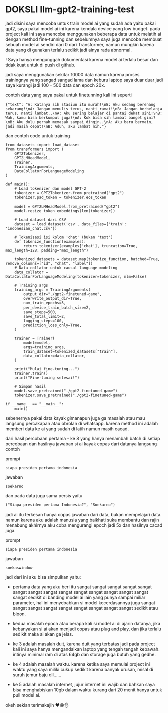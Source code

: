 # DOKSLI llm-gpt2-training-test

jadi disini saya mencoba untuk train model ai yang sudah ada yaitu pakai gpt2, saya pakai model ai ini karena kendala device yang low budget.
pada project kali ini saya mencoba menggunakan beberapa data untuk melatih ai dengan method fine-tunning
dan sebelumnya saya juga mencoba membuat sebuah model ai sendiri dari 0 dari Transformer, namun mungkin karena data yang di gunakan terlalu sedikit jadi ainya rada abnormal.

! Saya hanya mengunggah dokumentasi karena model ai terlalu besar dan tidak kuat untuk di push di github.

jadi saya menggunakan sekitar 10000 data namun karena proses trainingnya yang sangad sangad lama dan keburu laptop saya duar duar jadi saya kurangi jadi 100 - 500 data dan epoch 20x.

contoh data yang saya pakai untuk finetunning kali ini seperti
```
{"text": "A: Katanya sih stasiun itu murah!\nB: Aku sedang berenang sekarang!\nA: Jangan menulis terus, nanti ramai!\nB: Jangan berbelanja terus, nanti lambat..\nA: Aku sering belajar di pantai dekat sini!\nB: Wah, kamu bisa berkumpul juga?\nA: Kok bisa sih lambat banget gini?\nB: Aku dulu pernah memasak sampai dingin..\nA: Aku baru bermain, jadi masih cepat!\nB: Aduh, aku lambat nih."}
```

dan contoh code untuk training

```
from datasets import load_dataset
from transformers import (
    GPT2Tokenizer,
    GPT2LMHeadModel,
    Trainer,
    TrainingArguments,
    DataCollatorForLanguageModeling
)

def main():
    # Load tokenizer dan model GPT-2
    tokenizer = GPT2Tokenizer.from_pretrained("gpt2")
    tokenizer.pad_token = tokenizer.eos_token

    model = GPT2LMHeadModel.from_pretrained("gpt2")
    model.resize_token_embeddings(len(tokenizer))

    # Load dataset dari CSV
    dataset = load_dataset('csv', data_files={'train': 'indonesian_chat.csv'})

    # Tokenisasi isi kolom 'chat' (bukan 'text')
    def tokenize_function(examples):
        return tokenizer(examples['chat'], truncation=True, max_length=128, padding="max_length")

    tokenized_datasets = dataset.map(tokenize_function, batched=True, remove_columns=["id", "chat", "label"])
    # Data collator untuk causal language modeling
    data_collator = DataCollatorForLanguageModeling(tokenizer=tokenizer, mlm=False)

    # Training args
    training_args = TrainingArguments(
        output_dir="./gpt2-finetuned-game",
        overwrite_output_dir=True,
        num_train_epochs=3,
        per_device_train_batch_size=2,
        save_steps=500,
        save_total_limit=2,
        logging_steps=100,
        prediction_loss_only=True,
    )

    trainer = Trainer(
        model=model,
        args=training_args,
        train_dataset=tokenized_datasets["train"],
        data_collator=data_collator,
    )

    print("Mulai fine-tuning...")
    trainer.train()
    print("Fine-tuning selesai!")

    # Simpan hasil
    model.save_pretrained("./gpt2-finetuned-game")
    tokenizer.save_pretrained("./gpt2-finetuned-game")

if __name__ == "__main__":
    main()
```

sebenernya pakai data kayak gimanapun juga ga masalah atau mau langsung percakapan atau obrolan di whatsapp. karena method ini adalah memberi data ke ai yang sudah di latih namun masih cacad.

dari hasil percobaan pertama - ke 8 yang hanya menambah batch di setiap percobaan dan hasilnya jawaban si ai kayak copas dari datanya langsung contoh

prompt
```
siapa presiden pertama indonesia
```

jawaban
```
soekarno
```

dan pada data juga sama persis yaitu
```
("Siapa presiden pertama Indonesia?", "Soekarno")
```
jadi ai itu terkesan hanya copas jawaban dari data, bukan mempelajari data.
namun karena aku adalah manusia yang baikhati suka membantu dan rajin menabung akhirnya aku coba mengurangi epoch jadi 5x dan hasilnya cacad juga.

prompt
```
siapa presiden pertama indonesia
```

jawaban
```
soekaswindow
```
jadi dari ini aku bisa simpulkan yaitu:

- pertama data yang aku beri itu sangat sangat sangat sangat sangat sangat sangat sangat sangat sangat sangat sangat sangat sangat sangat sedikit di banding model ai lain yang punya sampai miliar parameter, hal ini menyebabkan si model kecerdasannya juga sangat sangat sangat sangat sangat sangat sangat sangat sangat sedikit atau bloon.

- kedua masalah epoch atau berapa kali si model ai di ajarin datanya, jika kebanyakan si ai akan menjadi copas atau plug and play, dan jika terlalu sedikit maka ai akan ga jelas.

- ke 3 adalah masalah duit, karena duit yang terbatas jadi pada project kali ini saya hanya mengandalkan laptop yang tengah tengah kebawah. intinya minimal ram di atas 64gb dan storage juga butuh yang gedhe.

- ke 4 adalah masalah waktu. karena ketika saya memulai project ini waktu yang saya miliki cukup sedikit karena banyak urusan, misal di suruh jemur baju dll......

- ke 5 adalah masalah internet, jujur internet ini wajib dan bahkan saya bisa menghabiskan 10gb dalam waktu kurang dari 20 menit hanya untuk pull model ai.

okeh sekian terimakajih ❤️😁👌
